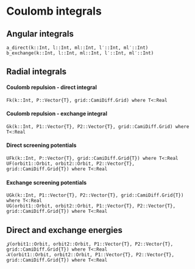 # Coulomb integrals

## Angular integrals

```@docs
a_direct(k::Int, l::Int, ml::Int, l′::Int, ml′::Int)
b_exchange(k::Int, l::Int, ml::Int, l′::Int, ml′::Int)
```

## Radial integrals

#### Coulomb repulsion - direct integral

```@docs
Fk(k::Int, P::Vector{T}, grid::CamiDiff.Grid) where T<:Real
```

#### Coulomb repulsion - exchange integral

```@docs
Gk(k::Int, P1::Vector{T}, P2::Vector{T}, grid::CamiDiff.Grid) where T<:Real
```

#### Direct screening potentials

```@docs
UFk(k::Int, P::Vector{T}, grid::CamiDiff.Grid{T}) where T<:Real
UF(orbit1::Orbit, orbit2::Orbit, P2::Vector{T}, grid::CamiDiff.Grid{T}) where T<:Real
```

#### Exchange screening potentials

```@docs
UGk(k::Int, P1::Vector{T}, P2::Vector{T}, grid::CamiDiff.Grid{T}) where T<:Real
UG(orbit1::Orbit, orbit2::Orbit, P1::Vector{T}, P2::Vector{T}, grid::CamiDiff.Grid{T}) where T<:Real
```

## Direct and exchange energies

```@docs
𝒥(orbit1::Orbit, orbit2::Orbit, P1::Vector{T}, P2::Vector{T}, grid::CamiDiff.Grid{T}) where T<:Real
𝒦(orbit1::Orbit, orbit2::Orbit, P1::Vector{T}, P2::Vector{T}, grid::CamiDiff.Grid{T}) where T<:Real
```